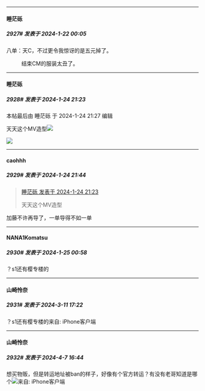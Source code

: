 
*****

####  睡茫砾  
##### 2927#       发表于 2024-1-22 00:05

八单：天C，不过更令我惊讶的是五元掉了。

          结束CM的服装太丑了。


*****

####  睡茫砾  
##### 2928#       发表于 2024-1-24 21:23

 本帖最后由 睡茫砾 于 2024-1-24 21:27 编辑 

天天这个MV造型<img src="https://static.saraba1st.com/image/smiley/face2017/067.png" referrerpolicy="no-referrer">

<img src="https://s11.ax1x.com/2024/01/24/pFm9Rwd.jpg" referrerpolicy="no-referrer">


*****

####  caohhh  
##### 2929#       发表于 2024-1-24 21:44

<blockquote><a href="httphttps://bbs.saraba1st.com/2b/forum.php?mod=redirect&amp;goto=findpost&amp;pid=63763276&amp;ptid=1340143" target="_blank">睡茫砾 发表于 2024-1-24 21:23</a>

天天这个MV造型</blockquote>
加藤不许再导了，一单导得不如一单


*****

####  NANA1Komatsu  
##### 2930#       发表于 2024-1-25 00:58

？s1还有樱专楼的

*****

####  山崎怜奈  
##### 2931#       发表于 2024-3-11 17:22

？s1还有樱专楼的来自: iPhone客户端

*****

####  山崎怜奈  
##### 2932#       发表于 2024-4-7 16:44

想买物贩，但是转运地址被ban的样子，好像有个官方转运？有没有老哥知道是哪个<img src="https://static.saraba1st.com/image/smiley/animal2017/011.png" referrerpolicy="no-referrer">来自: iPhone客户端

